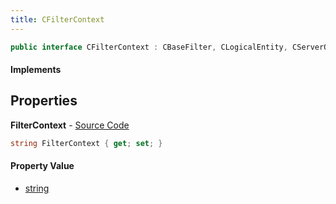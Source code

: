```yaml
---
title: CFilterContext
---
```


```csharp
public interface CFilterContext : CBaseFilter, CLogicalEntity, CServerOnlyEntity, CBaseEntity, CEntityInstance, ISchemaClass<CEntityInstance>, ISchemaClass<CBaseEntity>, ISchemaClass<CServerOnlyEntity>, ISchemaClass<CLogicalEntity>, ISchemaClass<CBaseFilter>, ISchemaClass<CFilterContext>, ISchemaField, ISchemaClass, INativeHandle
```

#### Implements

## Properties

**FilterContext** - [Source Code](https://github.com/swiftly-solution/swiftlys2/blob/main/managed/src/SwiftlyS2.Generated/Schemas/Interfaces/CFilterContext.cs#L16)

```csharp
string FilterContext { get; set; }
```

#### Property Value

- [string](https://learn.microsoft.com/dotnet/api/system.string)

